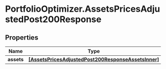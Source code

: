 # PortfolioOptimizer.AssetsPricesAdjustedPost200Response

## Properties

Name | Type | Description | Notes
------------ | ------------- | ------------- | -------------
**assets** | [**[AssetsPricesAdjustedPost200ResponseAssetsInner]**](AssetsPricesAdjustedPost200ResponseAssetsInner.md) |  | 


